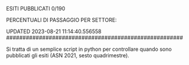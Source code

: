 ESITI PUBBLICATI 0/190 

PERCENTUALI DI PASSAGGIO PER SETTORE:

UPDATED 2023-08-21 11:14:40.556558
###################################################### 

Si tratta di un semplice script in python per controllare quando sono pubblicati gli esiti (ASN 2021, sesto quadrimestre).

